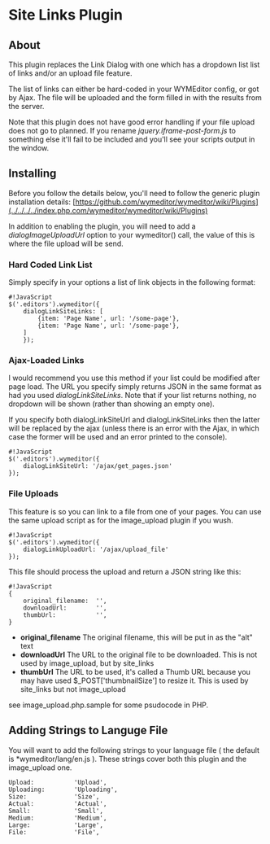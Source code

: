 # Site Links Plugin

## About
This plugin replaces the Link Dialog with one which has a dropdown list list of links and/or an upload file feature.

The list of links can either be hard-coded in your WYMEditor config, or got by Ajax. The file will be uploaded and the form filled in with the results from the server.

Note that this plugin does not have good error handling if your file upload does not go to planned. If you rename *jquery.iframe-post-form.js* to something else it'll fail to be included and you'll see your scripts output in the window.

## Installing
Before you follow the details below, you'll need to follow the generic plugin installation details: [https://github.com/wymeditor/wymeditor/wiki/Plugins](../../../../index.php.com/wymeditor/wymeditor/wiki/Plugins)

In addition to enabling the plugin, you will need to add a *dialogImageUploadUrl* option to your wymeditor() call, the value of this is where the file upload will be send.

### Hard Coded Link List
Simply specify in your options a list of link objects in the following format:
```
#!JavaScript
$('.editors').wymeditor({
	dialogLinkSiteLinks: [
		{item: 'Page Name', url: '/some-page'},
		{item: 'Page Name', url: '/some-page'},
	]
	});
```

### Ajax-Loaded Links
I would recommend you use this method if your list could be modified after page load. The URL you specify simply returns JSON in the same format as had you used *dialogLinkSiteLinks*. Note that if your list returns nothing, no dropdown will be shown (rather than showing an empty one).

If you specify both dialogLinkSiteUrl and dialogLinkSiteLinks then the latter will be replaced by the ajax (unless there is an error with the Ajax, in which case the former will be used and an error printed to the console).
```
#!JavaScript
$('.editors').wymeditor({
	dialogLinkSiteUrl: '/ajax/get_pages.json'
});
```

### File Uploads
This feature is so you can link to a file from one of your pages. You can use the same upload script as for the image_upload plugin if you wush.
```
#!JavaScript
$('.editors').wymeditor({
	dialogLinkUploadUrl: '/ajax/upload_file'
});
```


This file should process the upload and return a JSON string like this:
```
#!JavaScript
{
	original_filename:	'',
	downloadUrl:		'',
	thumbUrl:			'',
}
```

* **original_filename** The original filename, this will be put in as the "alt" text
* **downloadUrl** The URL to the original file to be downloaded. This is not used by image_upload, but by site_links
* **thumbUrl** The URL to be used, it's called a Thumb URL because you may have used $_POST['thumbnailSize'] to resize it. This is used by site_links but not image_upload

see image_upload.php.sample for some psudocode in PHP.

## Adding Strings to Languge File

You will want to add the following strings to your language file ( the default is *wymeditor/lang/en.js ). These strings cover both this plugin and the image_upload one.

    Upload:           'Upload',
    Uploading:        'Uploading',
	Size:             'Size',
	Actual:           'Actual',
	Small:            'Small',
	Medium:           'Medium',
	Large:            'Large',
    File:             'File',